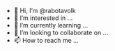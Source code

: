 - 👋 Hi, I’m @rabotavolk
- 👀 I’m interested in ...
- 🌱 I’m currently learning ...
- 💞️ I’m looking to collaborate on ...
- 📫 How to reach me ...

<!---
rabotavolk/rabotavolk is a ✨ special ✨ repository because its `README.md` (this file) appears on your GitHub profile.
You can click the Preview link to take a look at your changes.
--->

